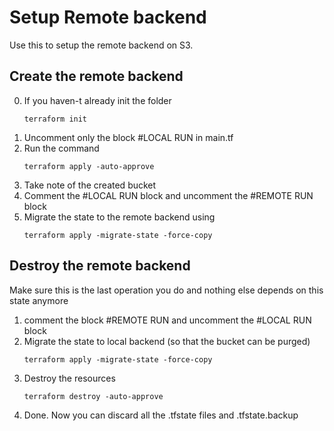 # Setup Remote backend

Use this to setup the remote backend on S3.

## Create the remote backend
0. If you haven-t already init the folder 
    ```
    terraform init
    ```
1. Uncomment only the block #LOCAL RUN in main.tf
2. Run the command 
    ```
    terraform apply -auto-approve
    ```
3. Take note of the created bucket
4. Comment the #LOCAL RUN block and uncomment the #REMOTE RUN block
4. Migrate the state to the remote backend using 
    ```
    terraform apply -migrate-state -force-copy
    ```

## Destroy the remote backend
Make sure this is the last operation you do and nothing else depends on this state anymore

1. comment the block #REMOTE RUN and uncomment the #LOCAL RUN block
2. Migrate the state to local backend (so that the bucket can be purged)
    ```
    terraform apply -migrate-state -force-copy
    ```
3. Destroy the resources
    ```
    terraform destroy -auto-approve
    ```
4. Done. Now you can discard all the .tfstate files and .tfstate.backup